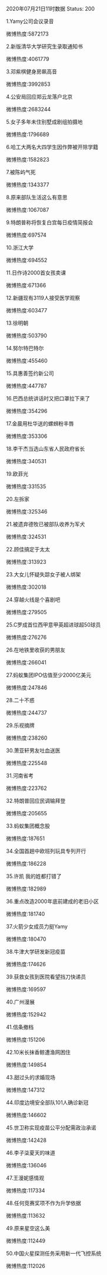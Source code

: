 2020年07月21日11时数据
Status: 200

1.Yamy公司会议录音

微博热度:5872173

2.新版清华大学研究生录取通知书

微博热度:4061779

3.邓紫棋健身房飙高音

微博热度:3992853

4.公安局回应郑云龙落户北京

微博热度:2683244

5.女子多年未住别墅成剧组拍摄地

微博热度:1796689

6.哈工大两名大四学生因作弊被开除学籍

微博热度:1582823

7.被陈屿气死

微博热度:1343377

8.原来部队生活这么有意思

微博热度:1067087

9.特朗普称将恢复白宫每日疫情简报会

微博热度:697574

10.浙江大学

微博热度:694552

11.日作诗2000首女孩卖课

微博热度:671366

12.新疆现有3119人接受医学观察

微博热度:603477

13.徐明朝

微博热度:503790

14.努尔特巴特尔

微博热度:455460

15.具惠善签约新公司

微博热度:447787

16.巴西总统讲话时又把口罩拉下来了

微博热度:354296

17.金晨用杜华送的螺蛳粉丰唇

微博热度:353306

18.李干杰当选山东省人民政府省长

微博热度:340531

19.欧菲光

微博热度:331535

20.左拆家

微博热度:325346

21.被遗弃德牧已被部队收养为军犬

微博热度:324531

22.顾佳搞定于太太

微博热度:313923

23.大女儿怀疑失踪女子被人绑架

微博热度:302018

24.穿越火线是个喜剧吧

微博热度:279505

25.C罗成首位西甲意甲英超进球超50球员

微博热度:276276

26.在地铁里收获的男朋友

微博热度:266041

27.蚂蚁集团IPO估值至少2000亿美元

微博热度:247846

28.二十不惑

微博热度:244737

29.乐视摘牌

微博热度:238260

30.萧亚轩男友吐血送医

微博热度:225548

31.河南省考

微博热度:223762

32.特朗普回应民调输拜登

微博热度:205655

33.蚂蚁集团概念股

微博热度:187651

34.全国首趟中欧班列玩具专列开行

微博热度:186228

35.许凯 我的姓都打错了

微博热度:182989

36.重点改造2000年底前建成的老旧小区

微博热度:181740

37.火箭少女成员力挺Yamy

微博热度:180470

38.牛津大学研发新冠疫苗

微博热度:174626

39.获救女孩到医院看望挡刀快递员

微博热度:169597

40.广州漫展

微博热度:152942

41.信条撤档

微博热度:151206

42.10米长抹香鲸遭渔网困住

微博热度:149854

43.甜过头的求婚现场

微博热度:147312

44.印度边境安全部队101人确诊新冠

微博热度:146602

45.世卫称实现疫苗公平分配需政治承诺

微博热度:142428

46.李子柒夏天的味道

微博热度:136046

47.王漫妮感情观

微博热度:117334

48.任何竞赛奖项不作为升学依据

微博热度:113632

49.原来星空这么美

微博热度:112449

50.中国火星探测任务采用新一代飞控系统

微博热度:112026

